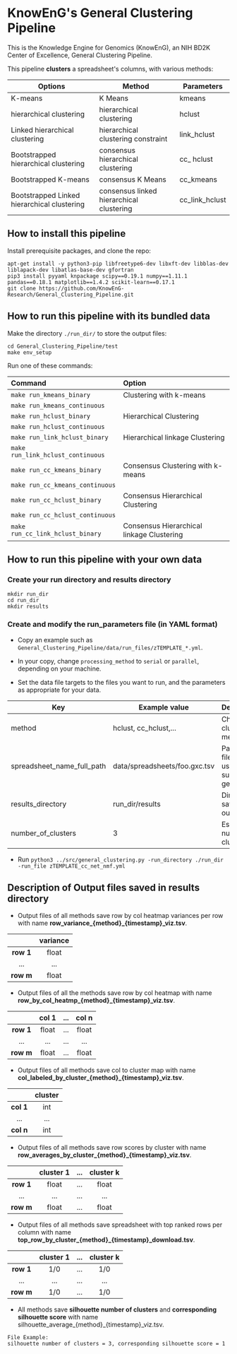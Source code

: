 # KnowEnG's General Clustering Pipeline 
This is the Knowledge Engine for Genomics (KnowEnG), an NIH BD2K Center of Excellence, General Clustering Pipeline.

This pipeline **clusters** a spreadsheet's columns, with various methods:

| **Options**                                      | **Method**                                   | **Parameters** |
| ------------------------------------------------ | ---------------------------------------------| -------------- |
| K-means                                          | K Means                                      | kmeans         |
| hierarchical clustering                          | hierarchical clustering                      | hclust         |
| Linked hierarchical clustering                   | hierarchical clustering constraint           | link_hclust    |
| Bootstrapped hierarchical clustering             | consensus hierarchical clustering            | cc_ hclust     |
| Bootstrapped K-means                             | consensus K Means                            | cc_kmeans      |
| Bootstrapped Linked hierarchical clustering      | consensus linked hierarchical clustering     | cc_link_hclust |     

## How to install this pipeline
Install prerequisite packages, and clone the repo:
```
apt-get install -y python3-pip libfreetype6-dev libxft-dev libblas-dev liblapack-dev libatlas-base-dev gfortran
pip3 install pyyaml knpackage scipy==0.19.1 numpy==1.11.1 pandas==0.18.1 matplotlib==1.4.2 scikit-learn==0.17.1 
git clone https://github.com/KnowEnG-Research/General_Clustering_Pipeline.git
```

## How to run this pipeline with its bundled data
Make the directory `./run_dir/` to store the output files:
```
cd General_Clustering_Pipeline/test
make env_setup
```

Run one of these commands:

| **Command**                     | **Option**                                 | 
|:------------------------------- |:-------------------------------------------| 
| `make run_kmeans_binary`          | Clustering with k-means                    |
| `make run_kmeans_continuous`      |                                            |
| `make run_hclust_binary`          | Hierarchical Clustering                    |
| `make run_hclust_continuous`      |                                            |
| `make run_link_hclust_binary`     | Hierarchical linkage Clustering            |
| `make run_link_hclust_continuous` |                                            |
| `make run_cc_kmeans_binary`       | Consensus Clustering with k-means          |
| `make run_cc_kmeans_continuous`   |                                            |
| `make run_cc_hclust_binary`       | Consensus Hierarchical Clustering          |
| `make run_cc_hclust_continuous`   |                                            |
| `make run_cc_link_hclust_binary`  | Consensus Hierarchical linkage Clustering  |


## How to run this pipeline with your own data
### Create your run directory and results directory
```
mkdir run_dir
cd run_dir
mkdir results
```

### Create and modify the run_parameters file (in YAML format)
- Copy an example such as `General_Clustering_Pipeline/data/run_files/zTEMPLATE_*.yml`.

- In your copy, change `processing_method` to `serial` or `parallel`, depending on your machine.

- Set the data file targets to the files you want to run, and the parameters as appropriate for your data.

| **Key**                    | **Example value**             | **Description**                               |
| -------------------------  | ----------------------------- | --------------------------------------------- |
| method                     | hclust, cc_hclust,...         | Choose clustering method                      |
| spreadsheet_name_full_path | data/spreadsheets/foo.gxc.tsv | Path and file name of user-supplied gene sets |
| results_directory          | run_dir/results               | Directory to save the output files            |
| number_of_clusters         | 3                             | Estimated number of clusters                  |

<!-- Also: nearest_neighbors, top_number_of_rows, cluster_ip_address, cluster_shared_ram, cluster_shared_volumn -->


  * Run
  `python3 ../src/general_clustering.py -run_directory ./run_dir -run_file zTEMPLATE_cc_net_nmf.yml`

## Description of Output files saved in results directory

* Output files of all  methods save row by col heatmap variances per row with name **row_variance_{method}_{timestamp}_viz.tsv**.</br>

 |  |**variance**|
 | :--------------------: |:--------------------:|
 | **row 1**              |float                 |
 |...                     |...                   |
 | **row m**              | float                |

* Output files of all the methods save row by col heatmap with name **row_by_col_heatmp_{method}_{timestamp}_viz.tsv**.</br>

 |  |**col 1**|...|**col n**|
 | :--------------------: |:--------------------:|:--------------------:|:--------------------:|
 | **row 1**              |float                 |...                   |float                 |
 |...                     |...                   |...                   |...                   |  
 | **row m**              |float                 |...                   |float                 |

 
* Output files of all  methods save col to cluster map with name **col_labeled_by_cluster_{method}_{timestamp}_viz.tsv**.</br>

 |    |**cluster**|
 | :--------------------: |:--------------------:|
 | **col 1**              |int                   |
 |...                     |...                   |
 | **col n**              |int                   |
 
* Output files of all  methods save row scores by cluster with name **row_averages_by_cluster_{method}_{timestamp}_viz.tsv**.</br>

 |  |**cluster 1**|...|**cluster k**|
 | :--------------------: |:--------------------:|:--------------------:|:--------------------:|
 | **row 1**              |float                 |...                   |float                 |
 |...                     |...                   |...                   |...                   |
 | **row m**              |float                 |...                   |float                 |
 
* Output files of all  methods save spreadsheet with top ranked rows per column with name **top_row_by_cluster_{method}_{timestamp}_download.tsv**.</br>

 |  |**cluster 1**|...|**cluster k**|
 | :--------------------: |:--------------------:|:--------------------:|:--------------------:|
 | **row 1**              |1/0                   |...                   |1/0                   |
 |...                     |...                   |...                   |...                   |
 | **row m**              |1/0                   |...                   |1/0                   |
  
* All  methods save **silhouette number of clusters** and **corresponding silhouette score** with name silhouette_average\_{method}\_{timestamp}\_viz.tsv.</br>
 ```
 File Example: 
 silhouette number of clusters = 3, corresponding silhouette score = 1
 ```
